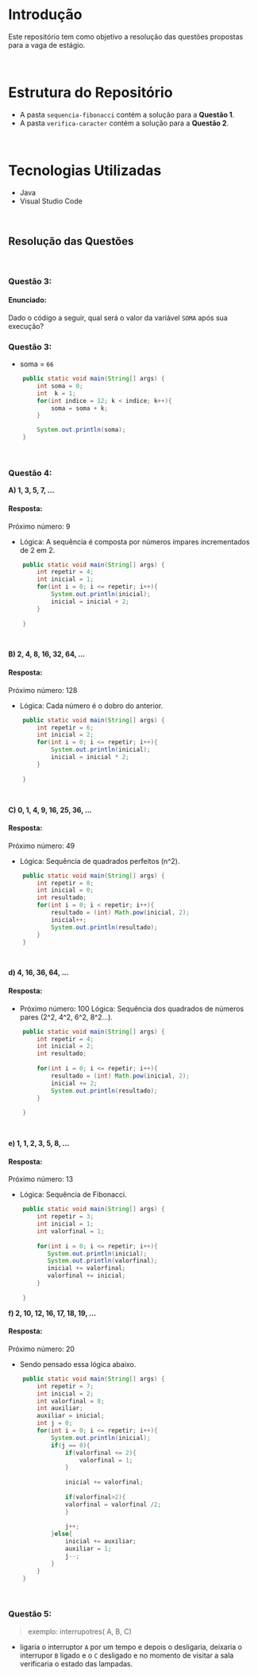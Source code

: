 # Introdução
Este repositório tem como objetivo a resolução das questões propostas para a vaga de estágio.

<br>

# Estrutura do Repositório
- A pasta `sequencia-fibonacci` contém a solução para a **Questão 1**.
- A pasta `verifica-caracter` contém a solução para a **Questão 2**.

<br>

# Tecnologias Utilizadas
- Java
- Visual Studio Code

<br>

## Resolução das Questões
<br>

### Questão 3:
#### Enunciado:
Dado o código a seguir, qual será o valor da variável `SOMA` após sua execução?



### Questão 3:
- soma = `66`

```java
    public static void main(String[] args) {
        int soma = 0;
        int  k = 1;
        for(int indice = 12; k < indice; k++){
            soma = soma + k;
        }

        System.out.println(soma);
    }
```

<br>

### Questão 4:
**A) 1, 3, 5, 7, ...**

#### Resposta:
Próximo número: 9  
- Lógica: A sequência é composta por números ímpares incrementados de 2 em 2.
```java
    public static void main(String[] args) {
        int repetir = 4;
        int inicial = 1;       
        for(int i = 0; i <= repetir; i++){
            System.out.println(inicial);
            inicial = inicial + 2;           
        }
        
    }
```

<br>

**B) 2, 4, 8, 16, 32, 64, ...**

#### Resposta:
Próximo número: 128  
- Lógica: Cada número é o dobro do anterior. 
```java
    public static void main(String[] args) {
        int repetir = 6;
        int inicial = 2;       
        for(int i = 0; i <= repetir; i++){
            System.out.println(inicial);
            inicial = inicial * 2;           
        }
        
    }
```

<br>


**C) 0, 1, 4, 9, 16, 25, 36, ...**

#### Resposta:
Próximo número: 49
- Lógica: Sequência de quadrados perfeitos (n^2).
```java 
    public static void main(String[] args) {
        int repetir = 8;
        int inicial = 0;
        int resultado;
        for(int i = 0; i < repetir; i++){          
            resultado = (int) Math.pow(inicial, 2);
            inicial++;
            System.out.println(resultado);
        } 
    }
```  

<br>

**d) 4, 16, 36, 64, ...**

#### Resposta:
- Próximo número: 100
Lógica: Sequência dos quadrados de números pares (2^2, 4^2, 6^2, 8^2...).
```java
    public static void main(String[] args) {
        int repetir = 4;
        int inicial = 2;  
        int resultado;
        
        for(int i = 0; i <= repetir; i++){
            resultado = (int) Math.pow(inicial, 2);
            inicial += 2;          
            System.out.println(resultado);
        }
        
    }
```
<br>

**e) 1, 1, 2, 3, 5, 8, ...**

#### Resposta:
Próximo número: 13  
- Lógica: Sequência de Fibonacci.
```java
    public static void main(String[] args) {
        int repetir = 3;
        int inicial = 1;  
        int valorfinal = 1;
        
        for(int i = 0; i <= repetir; i++){
           System.out.println(inicial);
           System.out.println(valorfinal);
           inicial += valorfinal;
           valorfinal += inicial;
        }
        
    }
```
**f) 2, 10, 12, 16, 17, 18, 19, ...**

#### Resposta:
Próximo número: 20
- Sendo pensado essa lógica abaixo.
```java
    public static void main(String[] args) {
        int repetir = 7;
        int inicial = 2;  
        int valorfinal = 8;
        int auxiliar;
        auxiliar = inicial;
        int j = 0;
        for(int i = 0; i <= repetir; i++){
            System.out.println(inicial);
            if(j == 0){
                if(valorfinal <= 2){
                    valorfinal = 1;
                }
                    
                inicial += valorfinal;
                
                if(valorfinal>2){
                valorfinal = valorfinal /2;
                }
                
                j++;
            }else{
                inicial += auxiliar;
                auxiliar = 1;
                j--;
            }           
        }    
    }
```

<br>

### Questão 5:
> exemplo: interrupotres( A, B, C)
- ligaria o interruptor `A` por um tempo e depois o desligaria, deixaria o interrupor `B` ligado e o `C` desligado e no momento de visitar a sala verificaria o estado das lampadas.
